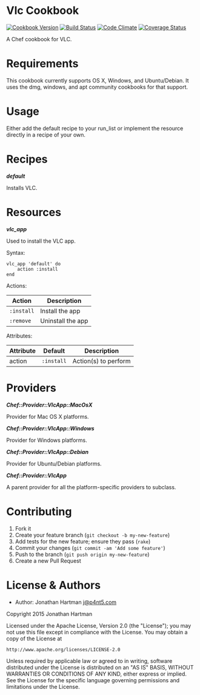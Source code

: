 Vlc Cookbook
============
[![Cookbook Version](https://img.shields.io/cookbook/v/vlc.svg)][cookbook]
[![Build Status](https://img.shields.io/travis/RoboticCheese/vlc-chef.svg)][travis]
[![Code Climate](https://img.shields.io/codeclimate/github/RoboticCheese/vlc-chef.svg)][codeclimate]
[![Coverage Status](https://img.shields.io/coveralls/RoboticCheese/vlc-chef.svg)][coveralls]

[cookbook]: https://supermarket.chef.io/cookbooks/vlc
[travis]: https://travis-ci.org/RoboticCheese/vlc-chef
[codeclimate]: https://codeclimate.com/github/RoboticCheese/vlc-chef
[coveralls]: https://coveralls.io/r/RoboticCheese/vlc-chef

A Chef cookbook for VLC.

Requirements
============

This cookbook currently supports OS X, Windows, and Ubuntu/Debian. It uses the
dmg, windows, and apt community cookbooks for that support.

Usage
=====

Either add the default recipe to your run_list or implement the resource
directly in a recipe of your own.

Recipes
=======

***default***

Installs VLC.

Resources
=========

***vlc_app***

Used to install the VLC app.

Syntax:

    vlc_app 'default' do
        action :install
    end

Actions:

| Action     | Description       |
|------------|-------------------|
| `:install` | Install the app   |
| `:remove`  | Uninstall the app |

Attributes:

| Attribute  | Default    | Description          |
|------------|------------|----------------------|
| action     | `:install` | Action(s) to perform |

Providers
=========

***Chef::Provider::VlcApp::MacOsX***

Provider for Mac OS X platforms.

***Chef::Provider::VlcApp::Windows***

Provider for Windows platforms.

***Chef::Provider::VlcApp::Debian***

Provider for Ubuntu/Debian platforms.

***Chef::Provider::VlcApp***

A parent provider for all the platform-specific providers to subclass.

Contributing
============

1. Fork it
2. Create your feature branch (`git checkout -b my-new-feature`)
3. Add tests for the new feature; ensure they pass (`rake`)
4. Commit your changes (`git commit -am 'Add some feature'`)
5. Push to the branch (`git push origin my-new-feature`)
6. Create a new Pull Request

License & Authors
=================
- Author: Jonathan Hartman <j@p4nt5.com>

Copyright 2015 Jonathan Hartman

Licensed under the Apache License, Version 2.0 (the "License");
you may not use this file except in compliance with the License.
You may obtain a copy of the License at

    http://www.apache.org/licenses/LICENSE-2.0

Unless required by applicable law or agreed to in writing, software
distributed under the License is distributed on an "AS IS" BASIS,
WITHOUT WARRANTIES OR CONDITIONS OF ANY KIND, either express or implied.
See the License for the specific language governing permissions and
limitations under the License.
